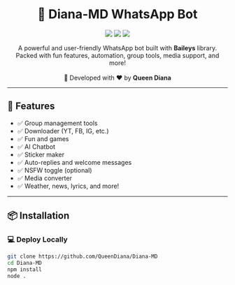 <h1 align="center">🤖 Diana-MD WhatsApp Bot</h1>
<p align="center">
  <img src="https://img.shields.io/badge/Developer-Queen%20Diana-pink" />
  <img src="https://img.shields.io/badge/Platform-WhatsApp-green" />
  <img src="https://img.shields.io/github/license/QueenDiana/Diana-MD" />
</p>

<p align="center">
  A powerful and user-friendly WhatsApp bot built with <strong>Baileys</strong> library. <br>
  Packed with fun features, automation, group tools, media support, and more!<br><br>
  💫 Developed with ❤️ by <strong>Queen Diana</strong>
</p>

---

## 🚀 Features

- ✅ Group management tools
- ✅ Downloader (YT, FB, IG, etc.)
- ✅ Fun and games
- ✅ AI Chatbot
- ✅ Sticker maker
- ✅ Auto-replies and welcome messages
- ✅ NSFW toggle (optional)
- ✅ Media converter
- ✅ Weather, news, lyrics, and more!

---

## 📦 Installation

### 💻 Deploy Locally

```bash
git clone https://github.com/QueenDiana/Diana-MD
cd Diana-MD
npm install
node .
